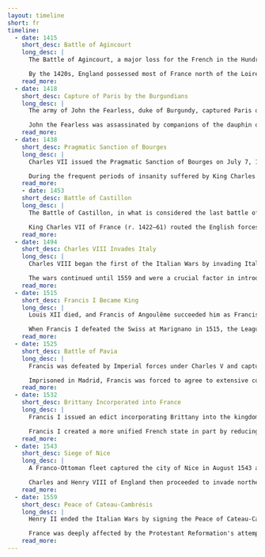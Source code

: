 ```yaml
---
layout: timeline
short: fr
timeline:
  - date: 1415
    short_desc: Battle of Agincourt
    long_desc: |
      The Battle of Agincourt, a major loss for the French in the Hundred Years' War (1415–1429), took place on October 25, 1415. An English army under King Henry V landed in the north of France and dealt a crushing defeat to French forces.

      By the 1420s, England possessed most of France north of the Loire River, and the English king Henry V was named heir to the throne.
    read_more:
  - date: 1418
    short_desc: Capture of Paris by the Burgundians
    long_desc: |
      The army of John the Fearless, duke of Burgundy, captured Paris on May 30, 1418. The dauphin, the future Charles VII, fled.

      John the Fearless was assassinated by companions of the dauphin on September 20, 1419. He was succeeded by his son Philip the Good, who would ally himself with the English against the French crown.
    read_more:
  - date: 1438
    short_desc: Pragmatic Sanction of Bourges
    long_desc: |
      Charles VII issued the Pragmatic Sanction of Bourges on July 7, 1438, requiring Church councils to be held every 10 years. It confirmed the right of the Gallican Church to appoint ecclesiastical officials.

      During the frequent periods of insanity suffered by King Charles VI, the fifteenth century opened with civil unrest as the Armagnacs and Burgundians, two powerful political factions, warred for control of France.
    read_more:
    - date: 1453
    short_desc: Battle of Castillon
    long_desc: |
      The Battle of Castillon, in what is considered the last battle of the Hundred Years' War, occurred on July 17, 1453. The French inflicted a decisive victory on the English army, eventually gaining back all English-held territories of France.

      King Charles VII of France (r. 1422–61) routed the English forces by 1453.
    read_more:
  - date: 1494
    short_desc: Charles VIII Invades Italy
    long_desc: |
      Charles VIII began the first of the Italian Wars by invading Italy, but was eventually repulsed by the League of Venice. France was engaged in the Habsburg-Valois Wars for the takeover of several Italian city-states.

      The wars continued until 1559 and were a crucial factor in introducing the French to Italian Renaissance ideas, which were brought back to France and epitomized in the celebrated court of François I (r. 1515–47).
    read_more:
  - date: 1515
    short_desc: Francis I Became King
    long_desc: |
      Louis XII died, and Francis of Angoulême succeeded him as Francis I on January 1, 1515. Louis mounted another invasion of Milan but was defeated at the Battle of Novara.

      When Francis I defeated the Swiss at Marignano in 1515, the League collapsed, and by the treaties of Noyon and Brussels surrendered to France and Venice the entirety of northern Italy.
    read_more:
  - date: 1525
    short_desc: Battle of Pavia
    long_desc: |
      Francis was defeated by Imperial forces under Charles V and captured at the Battle of Pavia on February 24, 1525. Francis personally led a French army into Lombardy in 1525, only to be defeated and captured at the Battle of Pavia.

      Imprisoned in Madrid, Francis was forced to agree to extensive concessions over his Italian territories in the "Treaty of Madrid" (1526).
    read_more:
  - date: 1532
    short_desc: Brittany Incorporated into France
    long_desc: |
      Francis I issued an edict incorporating Brittany into the kingdom of France in 1532. Brittany had special rights as an autonomous duchy.

      Francis I created a more unified French state in part by reducing regional autonomy.
    read_more:
  - date: 1543
    short_desc: Siege of Nice
    long_desc: |
      A Franco-Ottoman fleet captured the city of Nice in August 1543 and laid siege to the citadel, which was relieved within a month. The French, under François, Count d'Enghien, defeated an Imperial army at the Battle of Ceresole in 1544, but the French failed to penetrate further into Lombardy.

      Charles and Henry VIII of England then proceeded to invade northern France, seizing Boulogne and Soissons. A lack of cooperation between the Spanish and English armies, coupled with increasingly aggressive Ottoman attacks, led Charles to abandon these conquests, restoring the status quo once again.
    read_more:
  - date: 1559
    short_desc: Peace of Cateau-Cambrésis
    long_desc: |
      Henry II ended the Italian Wars by signing the Peace of Cateau-Cambrésis and renouncing all his Italian claims on April 3, 1559. Barely were the Italian Wars over when France was plunged into a domestic crisis with far-reaching consequences.

      France was deeply affected by the Protestant Reformation's attempt to break the unity of Roman Catholic Europe.
    read_more:
---
```

